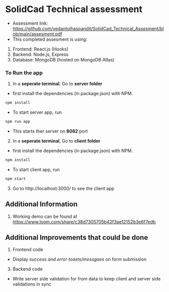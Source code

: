 # SolidCad Technical assessment
- Assessment link: https://github.com/vedantulhaspandit/SolidCad_Technical_Assesment/blob/main/assesment.pdf
- This completed assesment is using:
1. Frontend: React.js (Hooks)
2. Backend:  Node.js, Express
3. Database: MongoDB (hosted on MongoDB Atlas)

### To Run the app

1. In a **seperate terminal**, Go to **server folder**

- first install the dependencies (in package.json) with NPM.

```bash
npm install
```

- To start server app, run

```bash
npm run app
```

- This starts ther server on **8082** port

2. In a **seperate terminal**, Go to **client folder**

- first install the dependencies (in package.json) with NPM.

```bash
npm install
```

- To start client app, run

```bash
npm start
```

3. Go to http://localhost:3000/ to see the client app


## Additional Information

1.  Working demo can be found at https://www.loom.com/share/c38d7305705b42f3ae12152b3e6f7edb


## Additional Improvements that could be done
1. Frontend code
- Display _success and error toasts/messgaes_ on form submission
3. Backend code
- Write server side validation for from data to keep client and server side validations in sync
